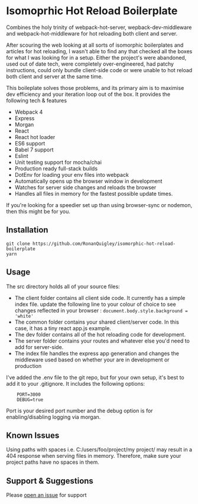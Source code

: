 # Isomoprhic Hot Reload Boilerplate

Combines the holy trinity of webpack-hot-server, wepback-dev-middleware and webpack-hot-middleware for hot reloading both client and server.

After scouring the web looking at all sorts of isomorphic boilerplates and articles for hot reloading, I wasn't able to find any that checked all the boxes for what I was looking for in a setup. Either the project's were abandoned, used out of date tech, were completely over-engineered, had patchy instructions, could only bundle client-side code or were unable to hot reload both client and server at the same time.

This boileplate solves those problems, and its primary aim is to maximise dev efficiency and your iteration loop out of the box. It provides the following tech & features

*   Webpack 4
*   Express
*   Morgan
*   React
*   React hot loader
*   ES6 support
*   Babel 7 support
*   Eslint
*   Unit testing support for mocha/chai
*   Production ready full-stack builds
*   DotEnv for loading your env files into webpack
*   Automatically opens up the browser window in development
*   Watches for server side changes and reloads the browser
*   Handles all files in memory for the fastest possible update times.

If you're looking for a speedier set up than using browser-sync or nodemon, then this might be for you.

## Installation

```
git clone https://github.com/RonanQuigley/isomorphic-hot-reload-boilerplate
yarn
```

## Usage

The src directory holds all of your source files:

*   The client folder contains all client side code. It currently has a simple index file. update the following line to your colour of choice to see changes reflected in your browser : `document.body.style.background = 'white'`
*   The common folder contains your shared client/server code. In this case, it has a tiny react app.js example.
*   The dev folder contains all of the hot reloading code for development.
*   The server folder contains your routes and whatever else you'd need to add for server-side.
*   The index file handles the express app generation and changes the middleware used based on whether your are in development or production

I've added the .env file to the git repo, but for your own setup, it's best to add it to your .gitignore. It includes the following options:

```
    PORT=3000
    DEBUG=true
```

Port is your desired port number and the debug option is for enabling/disabling logging via morgan.

## Known Issues

Using paths with spaces i.e. C:/users/foo/project/my project/ may result in a 404 response when serving files in memory. Therefore, make sure your project paths have no spaces in them.

## Support & Suggestions

Please [open an issue](https://github.com/RonanQuigley/isomorphic-hot-reload-boilerplate/issues) for support
